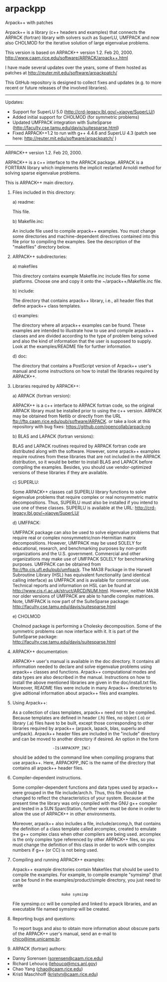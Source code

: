 # arpackpp
Arpack++ with patches

Arpack++ is a library (c++ headers and examples) that connects the ARPACK (fortran) library with solvers such as SuperLU, UMFPACK and now also CHOLMOD for the iterative solution of large eigenvalue problems.

This version is based on 
ARPACK++ version 1.2. Feb 20, 2000.
http://www.caam.rice.edu/software/ARPACK/arpack++.html

I have made several updates over the years, some of them hosted as patches at
http://reuter.mit.edu/software/arpackpatch/

This GitHub repository is designed to collect fixes and updates (e.g. to more recent or future releases of the involved libraries).

-------
Updates:

-  Support for SuperLU 5.0 (http://crd-legacy.lbl.gov/~xiaoye/SuperLU/)
-  Added initial support for CHOLMOD (for symmetric problems)
-  Updated UMFPACK integration with SuiteSparse (http://faculty.cse.tamu.edu/davis/suitesparse.html)
-  Fixed ARPACK++1.2 to run with g++ 4.4.6 and SuperLU 4.3
(patch see here: http://reuter.mit.edu/software/arpackpatch/ )

-------

ARPACK++ version 1.2. Feb 20, 2000.

ARPACK++ is a c++ interface to the ARPACK package.
ARPACK is a FORTRAN library which implements the implicit restarted
Arnoldi method for solving sparse eigenvalue problems.

This is ARPACK++ main directory.

1) Files included in this directory:

   a) readme:

      This file.

   b) Makefile.inc:

      An include file used to compile arpack++ examples. You must change
      some directories and machine-dependent directives contained into
      this file prior to compiling the examples. See the description of
      the "makefiles" directory below.


2) ARPACK++ subdirectories:

   a) makefiles

      This directory contains example Makefile.inc include files 
      for some platforms. Choose one and copy it onto the 
      ~/arpack++/Makefile.inc file.

   b) include:

      The directory that contains arpack++ library, i.e., all header
      files that define arpack++ class templates.

   c) examples:

      The directory where all arpack++ examples can be found.
      These examples are intended to illustrate how to use and compile
      arpack++ classes and are divided according to the type of problem
      being solved and also the kind of information that the user is
      supposed to supply. Look at the examples/README file for further
      information.

   d) doc:

      The directory that contains a PostScript version of Arpack++
      user's manual and some instructions on how to install the
      libraries required by ARPACK++.

3) Libraries required by ARPACK++:

   a) ARPACK (fortran version):

   ARPACK++ is a c++ interface to ARPACK fortran code, so the original
   ARPACK library must be installed prior to using the c++ version.
   ARPACK may be obtained from Netlib or directly from the URL
   ftp://ftp.caam.rice.edu/pub/software/ARPACK.
   or take a look at this repository with bug fixes:
   https://github.com/opencollab/arpack-ng

   b) BLAS and LAPACK (fortran versions):

   BLAS and LAPACK routines required by ARPACK fortran code are 
   distributed along with the software. However, some arpack++
   examples require routines from these libraries that are not 
   included in the ARPACK distribution, so it would be better to 
   install BLAS and LAPACK before compiling the examples. Besides, 
   you should use vendor-optimized versions of these libraries if
   they are available.

   c) SUPERLU:

   Some ARPACK++ classes call SUPERLU library functions to solve
   eigenvalue problems that require complex or real nonsymmetric matrix
   decompositions. Thus, SUPERLU must also be installed if you intend
   to use one of these classes. SUPERLU is available at the URL:
   http://crd-legacy.lbl.gov/~xiaoye/SuperLU/

   d) UMFPACK:

   UMFPACK package can also be used to solve eigenvalue problems that
   require real or complex nonsymmetric/non-Hermitian matrix
   decompositions. However, UMFPACK may be used SOLELY for educational,
   research, and benchmarking purposes by non-profit organizations and
   the U.S. government.  Commercial and other organizations may make use
   of UMFPACK SOLELY for benchmarking purposes. UMFPACK can be obtained
   from ftp://ftp.cis.ufl.edu/pub/umfpack. The MA38 Package in the
   Harwell Subroutine Library (HSL) has equivalent functionality (and
   identical calling interface) as UMFPACK and is available for
   commercial use. Technical reports and information on HSL can be found
   at http://www.cis.rl.ac.uk/struct/ARCD/NUM.html. However, neither MA38
   nor older versions of UMFPACK are able to handle complex matrices.
   Note, UMFPACK is now part of the SuiteSparse package:
   http://faculty.cse.tamu.edu/davis/suitesparse.html
   
   e) CHOLMOD
   
   Cholmod package is performing a Cholesky decomposition. Some of the 
   symmetric problems can now interface with it.
   It is part of the SuiteSparse package:
   http://faculty.cse.tamu.edu/davis/suitesparse.html

4) ARPACK++ documentation:

   ARPACK++ user's manual is available in the doc directory. It contains
   all information needed to declare and solve eigenvalue problems using
   arpack++ classes and functions. Arpack++ computational modes and data
   types are also described in the manual.
   Instructions on how to install the above mentioned libraries are
   given in the doc/install.txt file.
   Moreover, README files were include in many Arpack++ directories
   to give aditional information about arpack++ files and examples.

5) Using Arpack++:

   As a collection of class templates, arpack++ need not to be compiled.
   Because templates are defined in header (.h) files, no object (.o)
   or library (.a) files have to be built, except those corresponding to
   other libraries required by arpack++ (arpack, lapack, blas, superlu
   and umfpack). Arpack++ header files are included in the "include"
   directory and can be moved to another directory if desired. An option
   in the form

                         -I$(ARPACKPP_INC)

   should be added to the command line when compiling programs that
   use arpack++. Here, ARPACKPP_INC is the name of the directory that
   contains all arpack++ header files.

6) Compiler-dependent instructions.

   Some compiler-dependent functions and data types used by arpack++ were
   grouped in the file include/arch.h. Thus, this file should be changed
   to reflect the characteristics of your system. Because at the present
   time the library was only compiled with the GNU g++ compiler and
   tested in a SUN SparcStation, further work must be done in order to
   allow the use of ARPACK++ in other environments.

   Moreover, arpack++ also includes a file, include/arcomp,h, that contains
   the definition of a class template called arcomplex, created to emulate
   the g++ complex class when other compilers are being used. arcomplex is
   the only complex type referenced by other ARPACK++ files, so you must
   change the definition of this class in order to work with complex
   numbers if g++ (or CC) is not being used.

7) Compiling and running ARPACK++ examples:

   Arpack++ example directories contain Makefiles that should be used
   to compile the examples. For example, to compile example "symsimp"
   (that can be found in the examples/product/simple directory, you
   just need to write

                             make symsimp

   File symsimp.cc will be compiled and linked to arpack libraries,
   and an executable file named symsimp will be created.

8) Reporting bugs and questions:

   To report bugs and also to obtain more information about obscure parts
   of the ARPACK++ user's manual, send an e-mail to chico@ime.unicamp.br.

9) ARPACK (fortran) authors:

 -  Danny Sorensen   (sorensen@caam.rice.edu)
 -  Richard Lehoucq  (lehoucq@mcs.anl.gov)
 -  Chao Yang        (chao@caam.rice.edu)
 -  Kristi Maschhoff (kristyn@caam.rice.edu)




